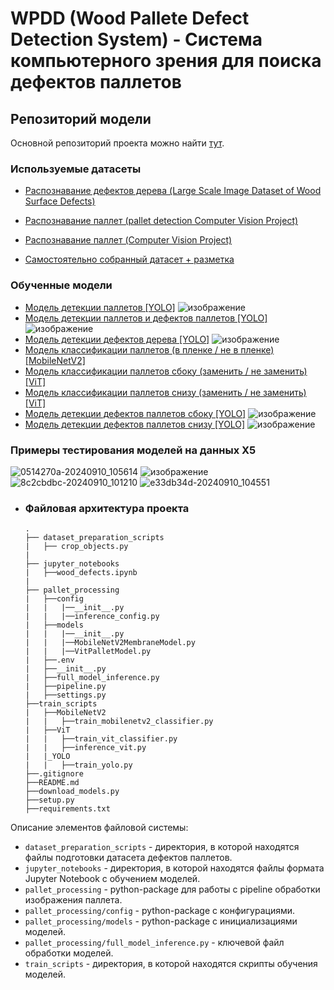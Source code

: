 # WPDD (Wood Pallete Defect Detection System) - Система компьютерного зрения для поиска дефектов паллетов

## Репозиторий модели

Основной репозиторий проекта можно найти [тут](https://github.com/sadevans/BackWPDD).

### Используемые датасеты
- [Распознавание дефектов дерева (Large Scale Image Dataset of Wood Surface Defects)](https://www.kaggle.com/datasets/nomihsa965/large-scale-image-dataset-of-wood-surface-defects)

- [Распознавание паллет (pallet detection Computer Vision Project)](https://universe.roboflow.com/sundharesan-kumaresan/pallet-detection-ith6b)
- [Распознавание паллет (Computer Vision Project)]([https://universe.roboflow.com/sundharesan-kumaresan/pallet-detection-ith6b](https://universe.roboflow.com/palette/x-nbtav))
- [Самостоятельно собранный датасет + разметка](https://drive.google.com/drive/folders/1Z_Monpry0OlOtElsb2btXsvmj8nBJ3dB)

### Обученные модели

- [Модель детекции паллетов [YOLO]](https://drive.google.com/file/d/140vZOeVYqT5y5fGa84zMY_yNspFjeOwy/view?usp=sharing)
  ![изображение](https://github.com/user-attachments/assets/61b383c1-992b-4c36-92c1-b770fb39156d)
- [Модель детекции паллетов и дефектов паллетов [YOLO]](https://drive.google.com/file/d/1XsLvJ6dbJ4yyBbTFzl66V1UQbWQCSlKt/view?usp=sharing)
  ![изображение](https://github.com/user-attachments/assets/63b469b3-713e-4a85-96e5-39924ba6b400)
- [Модель детекции дефектов дерева [YOLO]](https://drive.google.com/file/d/10xUTNNiiNtDDcTXJC0v6w7nTDt6EmThU/view?usp=sharing)
  ![изображение](https://github.com/user-attachments/assets/138e8bd9-733e-4e69-9c39-906209f598c1)
- [Модель классификации паллетов (в пленке / не в пленке) [MobileNetV2]](https://drive.google.com/file/d/1ZVC8dSctN0Y13qOBmPS7XZXf268Ze-FU/view?usp=sharing)
- [Модель классификации паллетов сбоку (заменить / не заменить) [ViT]](https://drive.google.com/file/d/1US2OXAzxvxiCNdqhHjbYOpCFdihkOqPj/view?usp=sharing)
- [Модель классификации паллетов снизу (заменить / не заменить) [ViT]](https://drive.google.com/file/d/1hRHMrUeWchxfvrNhMT_qEDqU1OLNAlHO/view?usp=sharing)
- [Модель детекции дефектов паллетов сбоку [YOLO]](https://drive.google.com/file/d/17WWpEjuxjfr29ru71TE-s26lF9ykZK3D/view?usp=sharing)
  ![изображение](https://github.com/user-attachments/assets/92f69bef-cda2-40a6-9502-51cde9948db6)
- [Модель детекции дефектов паллетов снизу [YOLO]](https://drive.google.com/file/d/10SHS0pPYIl-_06InC66tfN99uVbYNHAW/view?usp=sharing)
  ![изображение](https://github.com/user-attachments/assets/06a63f40-2740-4aff-9ab2-03aaf9b52542)

### Примеры тестирования моделей на данных X5
![0514270a-20240910_105614](https://github.com/user-attachments/assets/98346a65-e0c8-45b9-bda2-ab78c1ea36e9)
![изображение](https://github.com/user-attachments/assets/902060cd-c3f3-4659-a194-744c3dce7eff)
![8c2cbdbc-20240910_101210](https://github.com/user-attachments/assets/2d3d5f66-c013-4ed5-a224-aa9cf41cb0e6)
![e33db34d-20240910_104551](https://github.com/user-attachments/assets/b9dc0352-c8cd-4735-92fa-e2ae04ccb87b)

- ### Файловая архитектура проекта
  ```
  .
  ├── dataset_preparation_scripts
  |   ├── crop_objects.py
  |
  ├── jupyter_notebooks
  |   ├──wood_defects.ipynb
  |
  ├── pallet_processing
  |   ├──config
  |   |   |──__init__.py
  |   |   |──inference_config.py
  |   ├──models
  |   |   |──__init__.py
  |   |   |──MobileNetV2MembraneModel.py
  |   |   |──VitPalletModel.py
  |   ├──.env
  |   ├──__init__.py
  |   ├──full_model_inference.py
  |   ├──pipeline.py
  |   ├──settings.py
  ├──train_scripts
  |   ├──MobileNetV2
  |   |   ├──train_mobilenetv2_classifier.py
  |   ├──ViT
  |   |   ├──train_vit_classifier.py
  |   |   ├──inference_vit.py
  |   |_YOLO
  |   |   ├──train_yolo.py
  ├──.gitignore
  ├──README.md
  ├──download_models.py
  ├──setup.py
  ├──requirements.txt
  ```
Описание элементов файловой системы:
- `dataset_preparation_scripts` - директория, в которой находятся файлы подготовки датасета дефектов паллетов.
- `jupyter_notebooks` - директория, в которой находятся файлы формата Jupyter Notebook с обучением моделей.
- `pallet_processing` - python-package для работы с pipeline обработки изображения паллета.
- `pallet_processing/config` - python-package с конфигурациями.
- `pallet_processing/models` - python-package с инициализациями моделей.
- `pallet_processing/full_model_inference.py` - ключевой файл обработки моделей.
- `train_scripts` - директория, в которой находятся скрипты обучения моделей.
